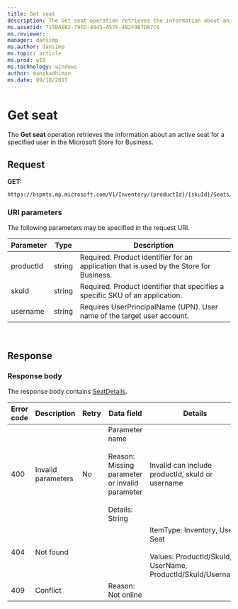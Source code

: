 ```yaml
---
title: Get seat
description: The Get seat operation retrieves the information about an active seat for a specified user in the Microsoft Store for Business.
ms.assetid: 715BAEB2-79FD-4945-A57F-482F9E7D07C6
ms.reviewer: 
manager: dansimp
ms.author: dansimp
ms.topic: article
ms.prod: w10
ms.technology: windows
author: manikadhiman
ms.date: 09/18/2017
---
```


# Get seat

The **Get seat** operation retrieves the information about an active seat for a specified user in the Microsoft Store for Business.

## Request

**GET:**

```http
https://bspmts.mp.microsoft.com/V1/Inventory/{productId}/{skuId}/Seats/{username}
```

### URI parameters

The following parameters may be specified in the request URI.

|Parameter|Type|Description|
|--- |--- |--- |
|productId|string|Required. Product identifier for an application that is used by the Store for Business.|
|skuId|string|Required. Product identifier that specifies a specific SKU of an application.|
|username|string|Requires UserPrincipalName (UPN). User name of the target user account.|

 
## Response

### Response body

The response body contains [SeatDetails](data-structures-windows-store-for-business.md#seatdetails).

|Error code|Description|Retry|Data field|Details|
|--- |--- |--- |--- |--- |
|400|Invalid parameters|No|Parameter name <br/><br/>Reason: Missing parameter or invalid parameter<br/><br/>Details: String|Invalid can include productId, skuId or username|
|404|Not found|||ItemType: Inventory, User, Seat<br/><br/>Values: ProductId/SkuId, UserName, ProductId/SkuId/Username|
|409|Conflict||Reason: Not online||
